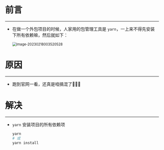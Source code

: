 # 前言

---

- 在做一个外包项目的时候，人家用的包管理工具是 `yarn`，一上来不得先安装下所有依赖嘛，然后就如下：

  <img src="./assets/image-20230218003520528.png" alt="image-20230218003520528" style="zoom:80%;" />





# 原因

---

- 跑到官网一看，还真是咱搞混了🤣🤣🤣





# 解决

---

- `yarn` 安装项目的所有依赖项

  ```bash
  yarn
  # 或
  yarn install
  ```


